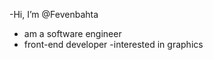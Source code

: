 -Hi, I’m @Fevenbahta
- am a software engineer
- front-end developer
-interested in graphics



<!---
Fevenbahta/Fevenbahta is a ✨ special ✨ repository because its `README.md` (this file) appears on your GitHub profile.
You can click the Preview link to take a look at your changes.
--->
